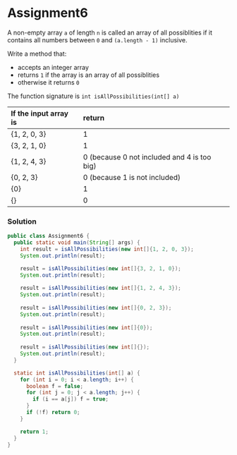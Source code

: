 # Assignment6

A non-empty array `a` of length `n` is called an array of all possiblities if it contains all numbers between `0` and `(a.length - 1)` inclusive.

Write a method that:

* accepts an integer array
* returns `1` if the array is an array of all possiblities
* otherwise it returns `0`

The function signature is `int isAllPossibilities(int[] a)`

| If the input array is | return |
|:-------------|:-------------|
| {1, 2, 0, 3} | 1 |
| {3, 2, 1, 0} | 1 |
| {1, 2, 4, 3} | 0 (because 0 not included and 4 is too big) |
| {0, 2, 3} | 0 (because 1 is not included) |
| {0} | 1 |
| {} | 0 |

### Solution

```java
public class Assignment6 {
  public static void main(String[] args) {
    int result = isAllPossibilities(new int[]{1, 2, 0, 3});
    System.out.println(result);

    result = isAllPossibilities(new int[]{3, 2, 1, 0});
    System.out.println(result);
    
    result = isAllPossibilities(new int[]{1, 2, 4, 3});
    System.out.println(result);
    
    result = isAllPossibilities(new int[]{0, 2, 3});
    System.out.println(result);
    
    result = isAllPossibilities(new int[]{0});
    System.out.println(result);
    
    result = isAllPossibilities(new int[]{});
    System.out.println(result);
  }

  static int isAllPossibilities(int[] a) {
    for (int i = 0; i < a.length; i++) {
      boolean f = false;
      for (int j = 0; j < a.length; j++) {
        if (i == a[j]) f = true;
      }
      if (!f) return 0;
    }

    return 1;
  }
}
```
